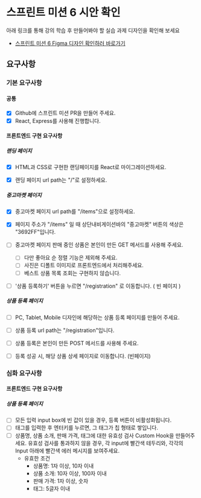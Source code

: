 # 스프린트 미션 6 시안 확인

아래 링크를 통해 강의 학습 후 만들어봐야 할 실습 과제 디자인을 확인해 보세요

- [스프린트 미션 6 Figma 디자인 확인하러 바로가기](https://www.figma.com/design/EWfmnBJU3fdkeHKyYBQW6L/%5B%EC%88%98%EA%B0%95%EC%83%9D-%EA%B3%B5%EC%9C%A0%EC%9A%A9%5D-%ED%8C%90%EB%8B%A4%EB%A7%88%EC%BC%93?node-id=4313-5831&t=NkQ64mnns3cyu52f-1)



## 요구사항

### 기본 요구사항

#### 공통

- [x] Github에 스프린트 미션 PR을 만들어 주세요.
- [x] React, Express를 사용해 진행합니다.

#### 프론트엔드 구현 요구사항

##### 랜딩 페이지

- [x] HTML과 CSS로 구현한 랜딩페이지를 React로 마이그레이션하세요.
- [x] 랜딩 페이지 url path는 "/"로 설정하세요.



##### 중고마켓 페이지

- [x] 중고마켓 페이지 url path를 "/items"으로 설정하세요.
- [x] 페이지 주소가 "/items" 일 때 상단내비게이션바의 "중고마켓" 버튼의 색상은 "3692FF"입니다.
- [ ] 중고마켓 페이지 판매 중인 상품은 본인이 만든 GET 메서드를 사용해 주세요.
	- [ ] 다만 좋아요 순 정렬 기능은 제외해 주세요.
	- [ ] 사진은 디폴트 이미지로 프론트엔드에서 처리해주세요.
	- [ ] 베스트 상품 목록 조회는 구현하지 않습니다.
- [ ] '상품 등록하기' 버튼을 누르면 "/registration" 로 이동합니다. ( 빈 페이지 )



##### 상품 등록 페이지

- [ ] PC, Tablet, Mobile 디자인에 해당하는 상품 등록 페이지를 만들어 주세요.
- [ ] 상품 등록 url path는 "/registration"입니다.
- [ ] 상품 등록은 본인이 만든 POST 메서드를 사용해 주세요.
- [ ] 등록 성공 시, 해당 상품 상세 페이지로 이동합니다. (빈페이지)



### 심화 요구사항

#### 프론트엔드 구현 요구사항

##### 상품 등록 페이지

- [ ] 모든 입력 input box에 빈 값이 있을 경우, 등록 버튼이 비활성화됩니다.
- [ ] 태그를 입력한 후 엔터키를 누르면, 그 태그가 칩 형태로 쌓입니다.
- [ ] 상품명, 상품 소개, 판매 가격, 태그에 대한 유효성 검사 Custom Hook을 만들어주세요. 유효성 검사를 통과하지 않을 경우, 각 input에 빨간색 테두리와, 각각의 Input 아래에 빨간색 에러 메시지를 보여주세요.
	- 유효한 조건
		- 상품명: 1자 이상, 10자 이내
		- 상품 소개: 10자 이상, 100자 이내
		- 판매 가격: 1자 이상, 숫자
		- 태그: 5글자 이내